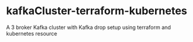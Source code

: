 # kafkaCluster-terraform-kubernetes
A 3 broker Kafka cluster with Kafka drop setup using terraform and kubernetes resource
